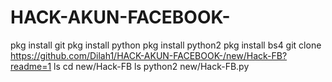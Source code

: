 # HACK-AKUN-FACEBOOK-
pkg install git 
pkg install python 
pkg install python2 
pkg install bs4
git clone https://github.com/Dilah1/HACK-AKUN-FACEBOOK-/new/Hack-FB?readme=1
ls
cd new/Hack-FB
ls
python2 new/Hack-FB.py
